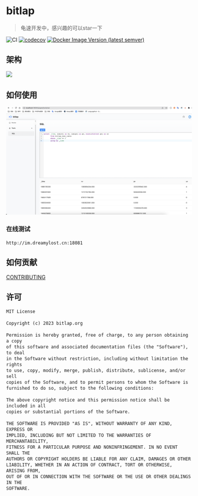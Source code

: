 # bitlap

> 龟速开发中，感兴趣的可以star一下

![CI][Badge-CI]  [![codecov][Badge-Codecov]][Link-Codecov]  [![Docker Image Version (latest semver)](https://img.shields.io/docker/v/liguobin/bitlap)](https://hub.docker.com/r/liguobin/bitlap/tags)


## 架构

![](http://ice-img.dreamylost.cn/2021-08-01-165808.png)

## 如何使用

![bitlap sql](./bitlap_sql.png)

### 在线测试

`http://im.dreamylost.cn:18081`

## 如何贡献

[CONTRIBUTING](./CONTRIBUTING.md)

## 许可

```
MIT License

Copyright (c) 2023 bitlap.org

Permission is hereby granted, free of charge, to any person obtaining a copy
of this software and associated documentation files (the "Software"), to deal
in the Software without restriction, including without limitation the rights
to use, copy, modify, merge, publish, distribute, sublicense, and/or sell
copies of the Software, and to permit persons to whom the Software is
furnished to do so, subject to the following conditions:

The above copyright notice and this permission notice shall be included in all
copies or substantial portions of the Software.

THE SOFTWARE IS PROVIDED "AS IS", WITHOUT WARRANTY OF ANY KIND, EXPRESS OR
IMPLIED, INCLUDING BUT NOT LIMITED TO THE WARRANTIES OF MERCHANTABILITY,
FITNESS FOR A PARTICULAR PURPOSE AND NONINFRINGEMENT. IN NO EVENT SHALL THE
AUTHORS OR COPYRIGHT HOLDERS BE LIABLE FOR ANY CLAIM, DAMAGES OR OTHER
LIABILITY, WHETHER IN AN ACTION OF CONTRACT, TORT OR OTHERWISE, ARISING FROM,
OUT OF OR IN CONNECTION WITH THE SOFTWARE OR THE USE OR OTHER DEALINGS IN THE
SOFTWARE.
```

[Stage]: https://img.shields.io/badge/Project%20Stage-Development-yellowgreen.svg

[Badge-CI]: https://github.com/bitlap/bitlap/actions/workflows/ci.yml/badge.svg

[Badge-Maven]: https://img.shields.io/maven-central/v/org.bitlap/bitlap

[Badge-Discord]: https://img.shields.io/discord/968687999862841384

[Badge-Codecov]: https://codecov.io/gh/bitlap/bitlap/branch/dev/graph/badge.svg?token=9XJ2LC2K8M

[Badge-Snapshots]: https://img.shields.io/nexus/s/org.bitlap/bitlap-core?server=https%3A%2F%2Fs01.oss.sonatype.org

[Link-Discord]: https://discord.com/invite/vp5stpz6eU

[Link-Codecov]: https://codecov.io/gh/bitlap/bitlap

[Link-Maven]: https://search.maven.org/search?q=g:%22org.bitlap%22%20AND%20a:%22bitlap%22

[Link-Snapshots]: https://s01.oss.sonatype.org/content/repositories/snapshots/org/bitlap/
